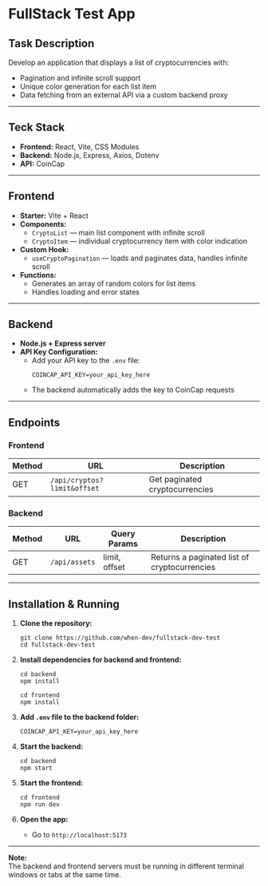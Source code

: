 # FullStack Test App

## Task Description

Develop an application that displays a list of cryptocurrencies with:
- Pagination and infinite scroll support
- Unique color generation for each list item
- Data fetching from an external API via a custom backend proxy

---

## Teck Stack

- **Frontend:** React, Vite, CSS Modules
- **Backend:** Node.js, Express, Axios, Dotenv
- **API:** CoinCap 

---

## Frontend

- **Starter:** Vite + React
- **Components:**
  - `CryptoList` — main list component with infinite scroll
  - `CryptoItem` — individual cryptocurrency item with color indication
- **Custom Hook:**  
  - `useCryptoPagination` — loads and paginates data, handles infinite scroll
- **Functions:**
  - Generates an array of random colors for list items
  - Handles loading and error states

---

## Backend

- **Node.js + Express server**
- **API Key Configuration:**
  - Add your API key to the `.env` file:
    ```
    COINCAP_API_KEY=your_api_key_here
    ```
  - The backend automatically adds the key to CoinCap requests

---

## Endpoints

### Frontend

| Method | URL                          | Description                    |
|--------|------------------------------|--------------------------------|
| GET    | `/api/cryptos?limit&offset`  | Get paginated cryptocurrencies |

### Backend

| Method |       URL        |   Query Params   |                Description                       |
|--------|------------------|------------------|--------------------------------------------------|
|  GET   |   `/api/assets`  |   limit, offset  | Returns a paginated list of cryptocurrencies     |

---

## Installation & Running

1. **Clone the repository:**
    ```
    git clone https://github.com/when-dev/fullstack-dev-test
    cd fullstack-dev-test
    ```

2. **Install dependencies for backend and frontend:**
    ```
    cd backend
    npm install

    cd frontend
    npm install
    ```

3. **Add `.env` file to the backend folder:**
    ```
    COINCAP_API_KEY=your_api_key_here
    ```

4. **Start the backend:**
    ```
    cd backend
    npm start
    ```

5. **Start the frontend:**
    ```
    cd frontend
    npm run dev
    ```

6. **Open the app:**
    - Go to `http://localhost:5173`

---

**Note:**  
The backend and frontend servers must be running in different terminal windows or tabs at the same time.